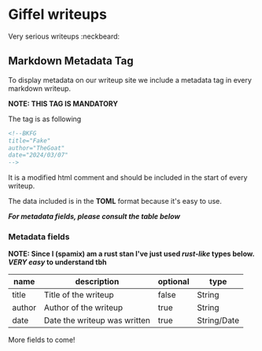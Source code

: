 # Giffel writeups

Very serious writeups :neckbeard:

## Markdown Metadata Tag

To display metadata on our writeup site we include a metadata tag in every markdown writeup.

**NOTE: THIS TAG IS MANDATORY**

The tag is as following

```markdown
<!--BKFG
title="Fake"
author="TheGoat"
date="2024/03/07"
-->
```

It is a modified html comment and should be included in the start of every writeup.

The data included is in the **TOML** format because it's easy to use.

***For metadata fields, please consult the table below***

### Metadata fields

**NOTE: Since I (spamix) am a rust stan I've just used _rust-like_ types below. _VERY easy_ to understand tbh**

| name   | description                  | optional | type        |
| ------ | ---------------------------- | -------- | ----------- |
| title  | Title of the writeup         | false    | String      |
| author | Author of the writeup        | true     | String      |
| date   | Date the writeup was written | true     | String/Date |

More fields to come!

